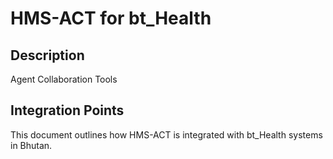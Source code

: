 # HMS-ACT for bt_Health

## Description

Agent Collaboration Tools

## Integration Points

This document outlines how HMS-ACT is integrated with bt_Health systems in Bhutan.
